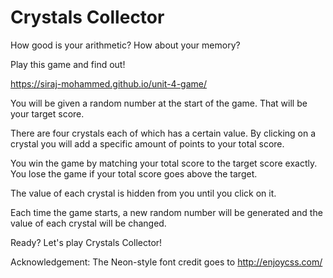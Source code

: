 # Crystals Collector

How good is your arithmetic? How about your memory?

Play this game and find out!

https://siraj-mohammed.github.io/unit-4-game/

You will be given a random number at the start of the game. That will be your target score.

There are four crystals each of which has a certain value. By clicking on a crystal you will add a specific amount of points to your total score.

You win the game by matching your total score to the target score exactly. You lose the game if your total score goes above the target.

The value of each crystal is hidden from you until you click on it.

Each time the game starts, a new random number will be generated and the value of each crystal will be changed.

Ready? Let's play Crystals Collector!

Acknowledgement:
The Neon-style font credit goes to http://enjoycss.com/
